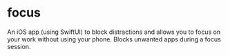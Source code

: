 # focus
An iOS app (using SwiftUI) to block distractions and allows you to focus on your work without using your phone. 
Blocks unwanted apps during a focus session.
